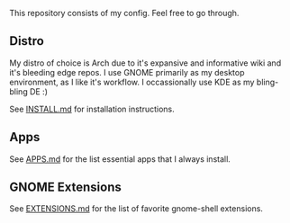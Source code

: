 This repository consists of my config. Feel free to go through.

## Distro
My distro of choice is Arch due to it's expansive and informative wiki and it's bleeding edge repos. I use GNOME primarily as my desktop environment, as I like it's workflow. I occassionally use KDE as my bling-bling DE :)

See [INSTALL.md](https://github.com/maydayv7/arch-btrfs/blob/main/INSTALL.md) for installation instructions.

## Apps
See [APPS.md](https://github.com/maydayv7/arch-btrfs/blob/main/APPS.md) for the list essential apps that I always install.

## GNOME Extensions
See [EXTENSIONS.md](https://github.com/maydayv7/arch-btrfs/blob/main/EXTENSIONS.md) for the list of favorite gnome-shell extensions.
